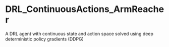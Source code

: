 # DRL_ContinuousActions_ArmReacher
A DRL agent with continuous state and action space solved using deep deterministic policy gradients (DDPG) 
